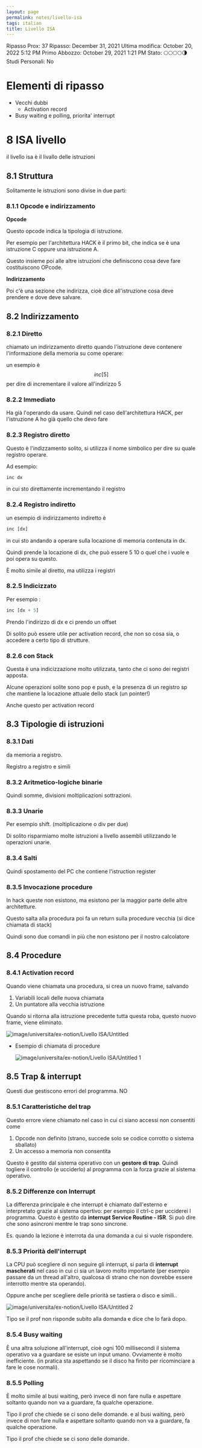 ```yaml
---
layout: page
permalink: notes/livello-isa
tags: italian
title: Livello ISA
---
```


Ripasso Prox: 37
Ripasso: December 31, 2021
Ultima modifica: October 20, 2022 5:12 PM
Primo Abbozzo: October 29, 2021 1:21 PM
Stato: 🌕🌕🌕🌕🌗
Studi Personali: No

# Elementi di ripasso

- Vecchi dubbi
    - Activation record
- Busy waiting e polling, priorita' interrupt

# 8 ISA livello

il livello isa è il livallo delle istruzioni

## 8.1 Struttura

Solitamente le istruzioni sono divise in due parti:

### 8.1.1 Opcode e indirizzamento

**Opcode**

Questo opcode indica la tipologia di istruzione.

Per esempio per l'architettura HACK è il primo bit, che indica se è una istruzione C oppure una istruzione A.

Questo insieme poi alle altre istruzioni che definiscono cosa deve fare costituiscono OPcode.

**Indirizzamento**

Poi c'è una sezione che indirizza, cioè dice all'istruzione cosa deve prendere e dove deve salvare.

## 8.2 Indirizzamento

### 8.2.1 Diretto

chiamato un indirizzamento diretto quando l'istruzione deve contenere l'informazione della memoria su come operare:

un esempio è $$inc[5]$$ per dire di incrementare il valore all'indirizzo 5

### 8.2.2 Immediato

Ha già l'operando da usare. Quindi nel caso dell'architettura HACK, per l'istruzione A ho già quello che devo fare

### 8.2.3 Registro diretto

Questo è l'indizzamento solito, si utilizza il nome simbolico per dire su quale registro operare.

Ad esempio:

```haskell
inc dx
```

in cui sto direttamente incrementando il registro

### 8.2.4 Registro indiretto

un esempio di indirizzamento indiretto è

```haskell
inc [dx]
```

in cui sto andando a operare sulla locazione di memoria contenuta in dx.

Quindi prende la locazione di dx, che può essere 5 10 o quel che i vuole e poi opera su questo.

È molto simile al diretto, ma utilizza i registri

### 8.2.5 Indicizzato

Per esempio :

```haskell
inc [dx + 5]
```

Prendo l'indirizzo di dx e ci prendo un offset

Di solito può essere utile per activation record, che non so cosa sia, o accedere a certo tipo di strutture.

### 8.2.6 con Stack

Questa è una indicizzazione molto utilizzata, tanto che ci sono dei registri apposta.

Alcune operazioni solite sono pop e push, e la presenza di un registro sp che mantiene la locazione attuale dello stack (un pointer!)

Anche questo per activation record

## 8.3 Tipologie di istruzioni

### 8.3.1 Dati

da memoria a registro.

Registro a registro e simili

### 8.3.2 Aritmetico-logiche binarie

Quindi somme, divisioni moltiplicazioni sottrazioni.

### 8.3.3 Unarie

Per esempio shift. (moltiplicazione o div per due)

Di solito risparmiamo molte istruzioni a livello assembli utilizzando le operazioni unarie.

### 8.3.4 Salti

Quindi spostamento del PC che contiene l'istruction register

### 8.3.5 Invocazione procedure

In hack queste non esistono, ma esistono per la maggior parte delle altre architetture.

Questo salta alla procedura poi fa un return sulla procedure vecchia (si dice chiamata di stack)

Quindi sono due comandi in più che non esistono per il nostro calcolatore

## 8.4 Procedure

### 8.4.1 Activation record

Quando viene chiamata una procedura, si crea un nuovo frame, salvando

1. Variabili locali delle nuova chiamata
2. Un puntatore alla vecchia istruzione

Quando si ritorna alla istruzione precedente tutta questa roba, questo nuovo frame, viene eliminato.

<img src="/images/notes/image/universita/ex-notion/Livello ISA/Untitled.png" alt="image/universita/ex-notion/Livello ISA/Untitled">

- Esempio di chiamata di procedure

    <img src="/images/notes/image/universita/ex-notion/Livello ISA/Untitled 1.png" alt="image/universita/ex-notion/Livello ISA/Untitled 1">


## 8.5 Trap & interrupt

Questi due gestiscono errori del programma. NO

### 8.5.1 Caratteristiche del trap

Questo errore viene chiamato nel caso in cui ci siano accessi non consentiti come

1. Opcode non definito (strano, succede solo se codice corrotto o sistema sballato)
2. Un accesso a memoria non consentita

Questo è gestito dal sistema operativo con un **gestore di trap**. Quindi togliere il controllo (e ucciderlo) al programma con la forza grazie al sistema operativo.

### 8.5.2 Differenze con Interrupt

La differenza principale è che interrupt è chiamato dall'esterno e interpretato grazie al sistema opertivo: per esempio il ctrl-c per ucciderei l programma. Questo è gestito da **interrupt Service Routine - ISR**. Si può dire che sono asincroni mentre le trap sono sincrone.

Es. quando la lezione è interrota da una domanda a cui si vuole rispondere.

### 8.5.3 Priorità dell'interrupt

La CPU può scegliere di non seguire gli interrupt, si parla di **interrupt mascherati** nel caso in cui ci sia un lavoro molto importante (per esempio passare da un thread all'altro, qualcosa di strano che non dovrebbe essere interrotto mentre sta operando).

Oppure anche per scegliere delle priorità se tastiera o disco e simili..

<img src="/images/notes/image/universita/ex-notion/Livello ISA/Untitled 2.png" alt="image/universita/ex-notion/Livello ISA/Untitled 2">

Tipo se il prof non risponde subito alla domanda e dice che lo farà dopo.

### 8.5.4 Busy waiting

È una altra soluzione all'interrupt, cioè ogni 100 millisecondi il sistema operativo va a guardare se esiste un input umano. Ovviamente è molto inefficiente. (in pratica sta aspettando se il disco ha finito per ricominciare a fare le cose normali).

### 8.5.5 Polling

È molto simile al busi waiting, però invece di non fare nulla e aspettare soltanto quando non va a guardare, fa qualche operazione.

Tipo il prof che chiede se ci sono delle domande.
e al busi waiting, però invece di non fare nulla e aspettare soltanto quando non va a guardare, fa qualche operazione.

Tipo il prof che chiede se ci sono delle domande.